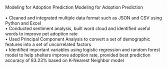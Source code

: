 Modeling for Adoption Prediction
 Modeling for Adoption Prediction
 <br />
  <br />
•	Cleaned and integrated multiple data format such as JSON and CSV using Python and Excel
  <br />
•	Conducted sentiment analysis, built word cloud and identified useful words to improve pet adoption rate
 <br />
•	Used Principal Component Analysis to convert a set of demographic features into a set of uncorrelated factors
  <br />
•	Identified important variables using logistic regression and random forest model to help shelters improve adoption rate, provided best prediction accuracy of 83.23% based on K-Nearest Neighbor model
  <br />
